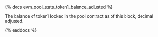 {% docs evm_pool_stats_token1_balance_adjusted %}

The balance of token1 locked in the pool contract as of this block, decimal adjusted.

{% enddocs %}

